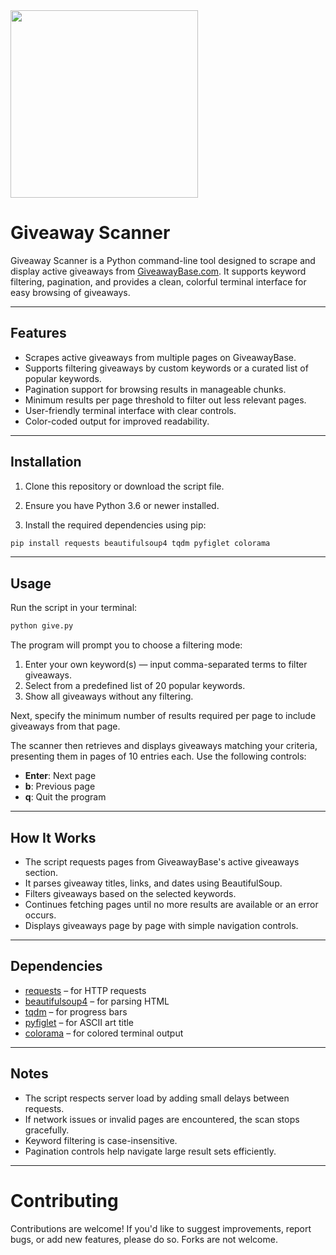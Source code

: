 <img src="https://github.com/user-attachments/assets/f0c9bba0-53ca-46fd-80f2-541d464b00ab" width="300" />


# Giveaway Scanner

Giveaway Scanner is a Python command-line tool designed to scrape and display active giveaways from [GiveawayBase.com](https://giveawaybase.com/). It supports keyword filtering, pagination, and provides a clean, colorful terminal interface for easy browsing of giveaways.

---

## Features

* Scrapes active giveaways from multiple pages on GiveawayBase.
* Supports filtering giveaways by custom keywords or a curated list of popular keywords.
* Pagination support for browsing results in manageable chunks.
* Minimum results per page threshold to filter out less relevant pages.
* User-friendly terminal interface with clear controls.
* Color-coded output for improved readability.

---

## Installation

1. Clone this repository or download the script file.

2. Ensure you have Python 3.6 or newer installed.

3. Install the required dependencies using pip:

```bash
pip install requests beautifulsoup4 tqdm pyfiglet colorama
```

---

## Usage

Run the script in your terminal:

```bash
python give.py
```

The program will prompt you to choose a filtering mode:

1. Enter your own keyword(s) — input comma-separated terms to filter giveaways.
2. Select from a predefined list of 20 popular keywords.
3. Show all giveaways without any filtering.

Next, specify the minimum number of results required per page to include giveaways from that page.

The scanner then retrieves and displays giveaways matching your criteria, presenting them in pages of 10 entries each. Use the following controls:

* **Enter**: Next page
* **b**: Previous page
* **q**: Quit the program

---

## How It Works

* The script requests pages from GiveawayBase's active giveaways section.
* It parses giveaway titles, links, and dates using BeautifulSoup.
* Filters giveaways based on the selected keywords.
* Continues fetching pages until no more results are available or an error occurs.
* Displays giveaways page by page with simple navigation controls.

---

## Dependencies

* [requests](https://pypi.org/project/requests/) – for HTTP requests
* [beautifulsoup4](https://pypi.org/project/beautifulsoup4/) – for parsing HTML
* [tqdm](https://pypi.org/project/tqdm/) – for progress bars
* [pyfiglet](https://pypi.org/project/pyfiglet/) – for ASCII art title
* [colorama](https://pypi.org/project/colorama/) – for colored terminal output

---

## Notes

* The script respects server load by adding small delays between requests.
* If network issues or invalid pages are encountered, the scan stops gracefully.
* Keyword filtering is case-insensitive.
* Pagination controls help navigate large result sets efficiently.

---
# Contributing
Contributions are welcome! If you'd like to suggest improvements, report bugs, or add new features, please do so. Forks are not welcome.



